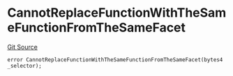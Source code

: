 # CannotReplaceFunctionWithTheSameFunctionFromTheSameFacet
[Git Source](https://github.com/thrackle-io/tron/blob/50727ee9211084f05b8690e3435981873338f44e/src/client/token/handler/diamond/HandlerDiamondLib.sol)


```solidity
error CannotReplaceFunctionWithTheSameFunctionFromTheSameFacet(bytes4 _selector);
```

